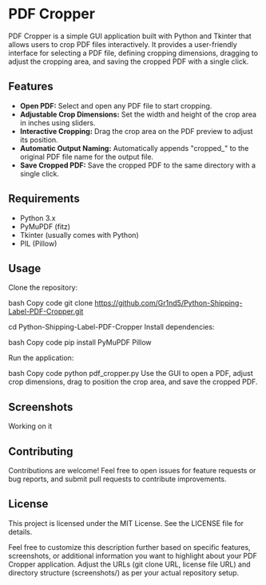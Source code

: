 # PDF Cropper

PDF Cropper is a simple GUI application built with Python and Tkinter that allows users to crop PDF files interactively. It provides a user-friendly interface for selecting a PDF file, defining cropping dimensions, dragging to adjust the cropping area, and saving the cropped PDF with a single click.

## Features

- **Open PDF:** Select and open any PDF file to start cropping.
- **Adjustable Crop Dimensions:** Set the width and height of the crop area in inches using sliders.
- **Interactive Cropping:** Drag the crop area on the PDF preview to adjust its position.
- **Automatic Output Naming:** Automatically appends "cropped_" to the original PDF file name for the output file.
- **Save Cropped PDF:** Save the cropped PDF to the same directory with a single click.

## Requirements

- Python 3.x
- PyMuPDF (fitz)
- Tkinter (usually comes with Python)
- PIL (Pillow)

## Usage
Clone the repository:

bash
Copy code
git clone https://github.com/Gr1nd5/Python-Shipping-Label-PDF-Cropper.git

cd Python-Shipping-Label-PDF-Cropper
Install dependencies:

bash
Copy code
pip install PyMuPDF Pillow

Run the application:

bash
Copy code
python pdf_cropper.py
Use the GUI to open a PDF, adjust crop dimensions, drag to position the crop area, and save the cropped PDF.

## Screenshots
Working on it 

## Contributing
Contributions are welcome! Feel free to open issues for feature requests or bug reports, and submit pull requests to contribute improvements.

## License
This project is licensed under the MIT License. See the LICENSE file for details.

Feel free to customize this description further based on specific features, screenshots, or additional information you want to highlight about your PDF Cropper application. Adjust the URLs (git clone URL, license file URL) and directory structure (screenshots/) as per your actual repository setup.
